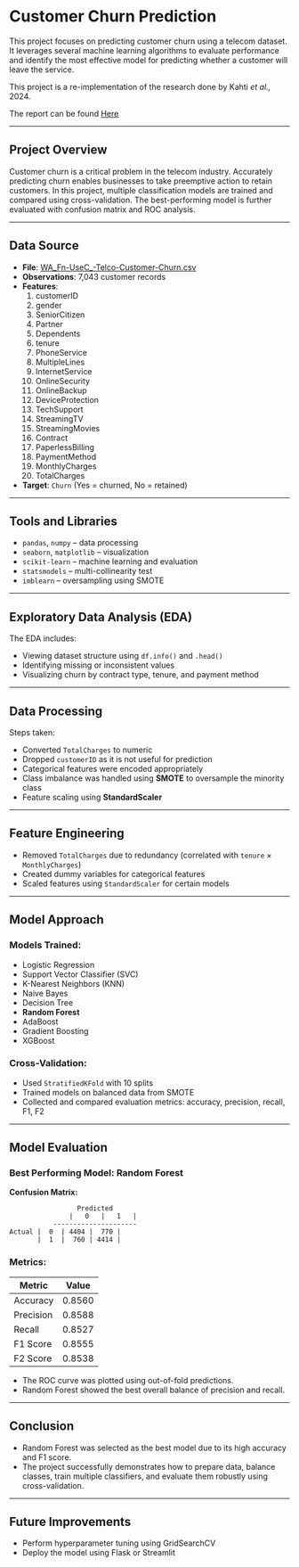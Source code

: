 
# Customer Churn Prediction

This project focuses on predicting customer churn using a telecom dataset. It leverages several machine learning algorithms to evaluate performance and identify the most effective model for predicting whether a customer will leave the service.

This project is a re-implementation of the research done by Kahti _et al.,_ 2024.

The report can be found [Here](https://www.researchgate.net/publication/382334373_An_analysis_on_classification_models_for_customer_churn_prediction)

---

## Project Overview

Customer churn is a critical problem in the telecom industry. Accurately predicting churn enables businesses to take preemptive action to retain customers. In this project, multiple classification models are trained and compared using cross-validation. The best-performing model is further evaluated with confusion matrix and ROC analysis.

---

## Data Source

- **File**: [WA_Fn-UseC_-Telco-Customer-Churn.csv](https://www.kaggle.com/datasets/blastchar/telco-customer-churn)
- **Observations**: 7,043 customer records
- **Features**:
   1. customerID
   2. gender       
   3. SeniorCitizen  
   4. Partner 
   5. Dependents
   6. tenure
   7. PhoneService
   8. MultipleLines
   9. InternetService
   10. OnlineSecurity
   11. OnlineBackup
   12. DeviceProtection
   13. TechSupport
   14. StreamingTV 
   15. StreamingMovies 
   16. Contract
   17. PaperlessBilling
   18. PaymentMethod
   19. MonthlyCharges
   20. TotalCharges
- **Target**: `Churn` (Yes = churned, No = retained)

---

## Tools and Libraries

- `pandas`, `numpy` – data processing
- `seaborn`, `matplotlib` – visualization
- `scikit-learn` – machine learning and evaluation
- `statsmodels` – multi-collinearity test
- `imblearn` – oversampling using SMOTE

---

## Exploratory Data Analysis (EDA)

The EDA includes:
- Viewing dataset structure using `df.info()` and `.head()`
- Identifying missing or inconsistent values
- Visualizing churn by contract type, tenure, and payment method

---

## Data Processing

Steps taken:
- Converted `TotalCharges` to numeric
- Dropped `customerID` as it is not useful for prediction
- Categorical features were encoded appropriately
- Class imbalance was handled using **SMOTE** to oversample the minority class
- Feature scaling using **StandardScaler**

---

## Feature Engineering

- Removed `TotalCharges` due to redundancy (correlated with `tenure` × `MonthlyCharges`)
- Created dummy variables for categorical features
- Scaled features using `StandardScaler` for certain models

---

## Model Approach

### Models Trained:
- Logistic Regression
- Support Vector Classifier (SVC)
- K-Nearest Neighbors (KNN)
- Naive Bayes
- Decision Tree
- **Random Forest**
- AdaBoost
- Gradient Boosting
- XGBoost

### Cross-Validation:
- Used `StratifiedKFold` with 10 splits
- Trained models on balanced data from SMOTE
- Collected and compared evaluation metrics: accuracy, precision, recall, F1, F2

---

## Model Evaluation

### Best Performing Model: **Random Forest**

**Confusion Matrix:**
```
                 Predicted
               |   0   |   1   |
           ---------------------
Actual |  0  | 4404 |  770 |
       |  1  |  760 | 4414 |
```

### Metrics:
| Metric     | Value    |
|------------|----------|
| Accuracy   | 0.8560   |
| Precision  | 0.8588   |
| Recall     | 0.8527   |
| F1 Score   | 0.8555   |
| F2 Score   | 0.8538   |

- The ROC curve was plotted using out-of-fold predictions.
- Random Forest showed the best overall balance of precision and recall.

---

## Conclusion

- Random Forest was selected as the best model due to its high accuracy and F1 score.
- The project successfully demonstrates how to prepare data, balance classes, train multiple classifiers, and evaluate them robustly using cross-validation.

---

## Future Improvements

- Perform hyperparameter tuning using GridSearchCV
- Deploy the model using Flask or Streamlit
